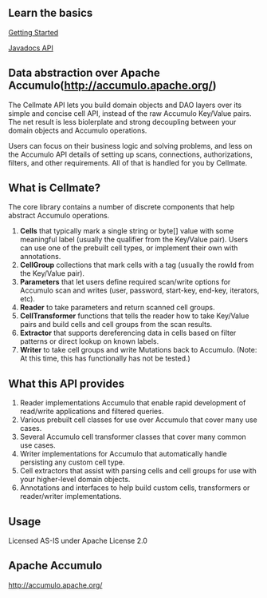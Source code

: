 ## Learn the basics ##

<p><a href="https://github.com/bfemiano/cellmate/wiki">Getting Started</a></p>
<p><a href="https://cellmate-docs.s3.amazonaws.com/javadoc/index.html">Javadocs API </a></p>

## Data abstraction over Apache Accumulo(http://accumulo.apache.org/) ##

The Cellmate API lets you build domain objects and DAO layers over its simple and concise cell API, instead of the raw Accumulo Key/Value pairs. The net result is less biolerplate and strong decoupling between your domain objects and Accumulo operations.

Users can focus on their business logic and solving problems, and less on the Accumulo API details of setting up scans, connections, authorizations, filters, and other requirements. All of that is handled for you by Cellmate. 


## What is Cellmate? ##

The core library contains a number of discrete components that help abstract Accumulo operations. 
<ol>
<li><b>Cells</b> that typically mark a single string or byte[] value with some meaningful label (usually the qualifier from the Key/Value pair). Users can use one of the prebuilt cell types, or implement their own with annotations.</li> 
<li><b>CellGroup</b> collections that mark cells with a tag (usually the rowId from the Key/Value pair).</li>
<li><b>Parameters</b> that let users define required scan/write options for Accumulo scan and writes (user, password, start-key, end-key, iterators, etc).</li>
<li><b>Reader</b> to take parameters and return scanned cell groups.</li> 
<li><b>CellTransformer</b> functions that tells the reader how to take Key/Value pairs and build cells and cell groups from the scan results.</li>
<li><b>Extractor</b> that supports dereferencing data in cells based on filter patterns or direct lookup on known labels.</li> 
<li><b>Writer</b> to take cell groups and write Mutations back to Accumulo. (Note: At this time, this has functionally has not be tested.)</li>
</ol>

## What this API provides ##

<ol>
<li>Reader implementations Accumulo that enable rapid development of read/write applications and filtered queries. 
<li>Various prebuilt cell classes for use over Accumulo that cover many use cases. </li>
<li>Several Accumulo cell transformer classes that cover many common use cases. </li>
<li>Writer implementations for Accumulo that automatically handle persisting any custom cell type.</li>
<li>Cell extractors that assist with parsing cells and cell groups for use with your higher-level domain objects.</li>
<li>Annotations and interfaces to help build custom cells, transformers or reader/writer implementations.</li>
</ol> 

## Usage ##
Licensed AS-IS under Apache License 2.0

## Apache Accumulo ##
<a href="www.http://accumulo.apache.org/">http://accumulo.apache.org/</a>



